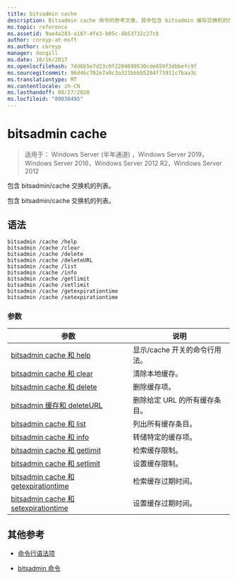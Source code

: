 ```yaml
---
title: bitsadmin cache
description: Bitsadmin cache 命令的参考文章，其中包含 bitsadmin 缓存交换机的列表。
ms.topic: reference
ms.assetid: 9ae4a283-a187-4fe3-b05c-4b53732c27cb
author: coreyp-at-msft
ms.author: coreyp
manager: dongill
ms.date: 10/16/2017
ms.openlocfilehash: 7dd6b5e7d23c0f2284699530cde659f3dbbefc9f
ms.sourcegitcommit: 96d46c702e7a9c3a321bbbb5284f73911c7baa3c
ms.translationtype: MT
ms.contentlocale: zh-CN
ms.lasthandoff: 08/27/2020
ms.locfileid: "89030495"
---
```

# <a name="bitsadmin-cache"></a>bitsadmin cache

> 适用于： Windows Server (半年通道) ，Windows Server 2019，Windows Server 2016，Windows Server 2012 R2，Windows Server 2012

包含 bitsadmin/cache 交换机的列表。

包含 bitsadmin/cache 交换机的列表。

## <a name="syntax"></a>语法

```
bitsadmin /cache /help
bitsadmin /cache /clear
bitsadmin /cache /delete
bitsadmin /cache /deleteURL
bitsadmin /cache /list
bitsadmin /cache /info
bitsadmin /cache /getlimit
bitsadmin /cache /setlimit
bitsadmin /cache /getexpirationtime
bitsadmin /cache /setexpirationtime
```

### <a name="parameters"></a>参数

| 参数 | 说明 |
| -------------- | -------------- |
| [bitsadmin cache 和 help](bitsadmin-cache-and-help.md) | 显示/cache 开关的命令行用法。 |
| [bitsadmin cache 和 clear](bitsadmin-cache-clear.md) | 清除本地缓存。 |
| [bitsadmin cache 和 delete](bitsadmin-cache-and-delete.md) | 删除缓存项。 |
| [bitsadmin 缓存和 deleteURL](bitsadmin-cache-and-deleteurl.md) | 删除给定 URL 的所有缓存条目。 |
| [bitsadmin cache 和 list](bitsadmin-cache-and-list.md) | 列出所有缓存条目。 |
| [bitsadmin cache 和 info](bitsadmin-cache-and-info.md) | 转储特定的缓存项。 |
| [bitsadmin cache 和 getlimit](bitsadmin-cache-and-getlimit.md) | 检索缓存限制。 |
| [bitsadmin cache 和 setlimit](bitsadmin-cache-and-setlimit.md) | 设置缓存限制。 |
| [bitsadmin cache 和 getexpirationtime](bitsadmin-cache-and-getexpirationtime.md) | 检索缓存过期时间。 |
| [bitsadmin cache 和 setexpirationtime](bitsadmin-cache-and-setexpirationtime.md) | 设置缓存过期时间。 |

## <a name="additional-references"></a>其他参考

- [命令行语法项](command-line-syntax-key.md)

- [bitsadmin 命令](bitsadmin.md)

